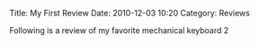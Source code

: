 Title: My First Review
Date: 2010-12-03 10:20
Category: Reviews

Following is a review of my favorite mechanical keyboard 2
